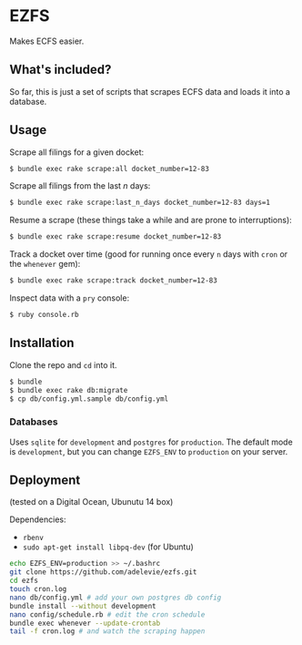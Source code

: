 # EZFS

Makes ECFS easier.

## What's included?

So far, this is just a set of scripts that scrapes ECFS data and loads it into a database.

## Usage

Scrape all filings for a given docket:

```sh
$ bundle exec rake scrape:all docket_number=12-83
```

Scrape all filings from the last _n_ days:

```sh
$ bundle exec rake scrape:last_n_days docket_number=12-83 days=1
```

Resume a scrape (these things take a while and are prone to interruptions):

```sh
$ bundle exec rake scrape:resume docket_number=12-83
```

Track a docket over time (good for running once every `n` days with `cron` or the `whenever` gem):

```sh
$ bundle exec rake scrape:track docket_number=12-83
```

Inspect data with a `pry` console:

```sh
$ ruby console.rb
```

## Installation

Clone the repo and `cd` into it.

```sh
$ bundle
$ bundle exec rake db:migrate
$ cp db/config.yml.sample db/config.yml
```

### Databases

Uses `sqlite` for `development` and `postgres` for `production`. The default mode is `development`, but you can change `EZFS_ENV` to `production` on your server.

## Deployment

(tested on a Digital Ocean, Ubunutu 14 box)

Dependencies:

- `rbenv`
- `sudo apt-get install libpq-dev` (for Ubuntu)

```sh
echo EZFS_ENV=production >> ~/.bashrc
git clone https://github.com/adelevie/ezfs.git
cd ezfs
touch cron.log
nano db/config.yml # add your own postgres db config
bundle install --without development
nano config/schedule.rb # edit the cron schedule
bundle exec whenever --update-crontab
tail -f cron.log # and watch the scraping happen
```
